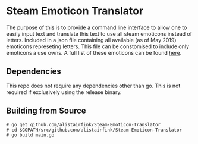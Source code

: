 # Steam Emoticon Translator
The purpose of this is to provide a command line interface to allow one to easily input text and translate this text to use all steam emoticons instead of letters. Included in a json file containing all available (as of May 2019) emoticons represeting letters. This file can be constomised to include only emoticons a use owns. A full list of these emoticons can be found [here](https://steamtradingcards.fandom.com/wiki/Emoticons:Letters).

## Dependencies
This repo does not require any dependencies other than go. This is not required if exclusively using the release binary.

## Building from Source
```
# go get github.com/alistairfink/Steam-Emoticon-Translator
# cd $GOPATH/src/github.com/alistairfink/Steam-Emoticon-Translator
# go build main.go
```
